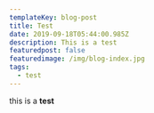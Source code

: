 ```yaml
---
templateKey: blog-post
title: Test
date: 2019-09-18T05:44:00.985Z
description: This is a test
featuredpost: false
featuredimage: /img/blog-index.jpg
tags:
  - test
---
```

this is a **test**
